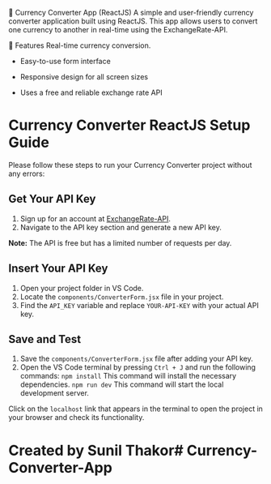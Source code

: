 💱 Currency Converter App (ReactJS)
A simple and user-friendly currency converter application built using ReactJS. This app allows users to convert one currency to another in real-time using the ExchangeRate-API.

🚀 Features
Real-time currency conversion.

 * Easy-to-use form interface

 *  Responsive design for all screen sizes

 *  Uses a free and reliable exchange rate API

# Currency Converter ReactJS Setup Guide

Please follow these steps to run your Currency Converter project without any errors:

## Get Your API Key
1. Sign up for an account at [ExchangeRate-API](https://www.exchangerate-api.com/).
2. Navigate to the API key section and generate a new API key.

**Note:** The API is free but has a limited number of requests per day.

## Insert Your API Key
1. Open your project folder in VS Code.
2. Locate the `components/ConverterForm.jsx` file in your project.
3. Find the `API_KEY` variable and replace `YOUR-API-KEY` with your actual API key.

## Save and Test
1. Save the `components/ConverterForm.jsx` file after adding your API key.
2. Open the VS Code terminal by pressing `Ctrl + J` and run the following commands:
    `npm install` This command will install the necessary dependencies.
    `npm run dev` This command will start the local development server.

Click on the `localhost` link that appears in the terminal to open the project in your browser and check its functionality.

# Created by Sunil Thakor#   C u r r e n c y - C o n v e r t e r - A p p  
 